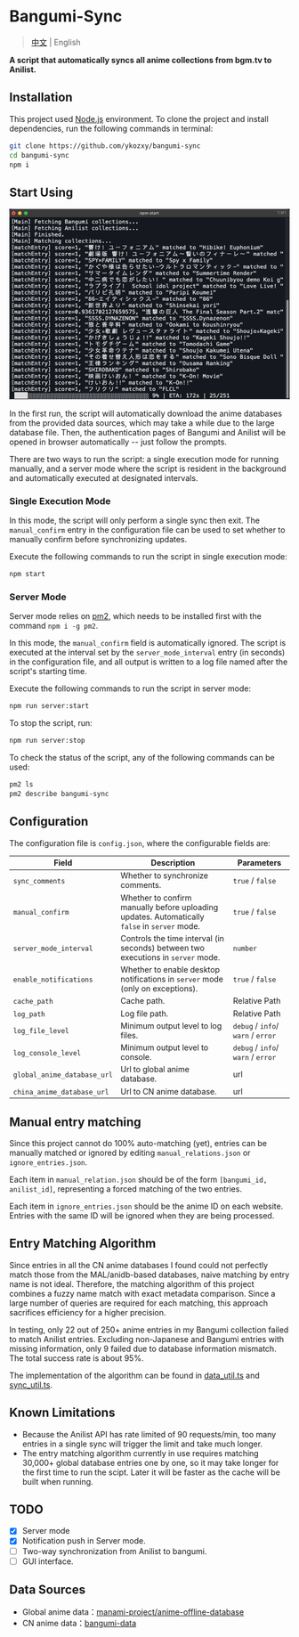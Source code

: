 # Bangumi-Sync

> [中文](README.md) | English

**A script that automatically syncs all anime collections from bgm.tv to Anilist.**

## Installation

This project used [Node.js](https://nodejs.org) environment. To clone the project and install dependencies, run the
following commands in terminal:

```bash
git clone https://github.com/ykozxy/bangumi-sync
cd bangumi-sync
npm i
```

## Start Using

<img src="./asset/image-20220522130730661.png" alt="image-20220522130730661" style="zoom: 67%;" />

In the first run, the script will automatically download the anime databases from the provided data sources, which may
take a while due to the large database file. Then, the authentication pages of Bangumi and Anilist will be opened in
browser automatically -- just follow the prompts.

There are two ways to run the script: a single execution mode for running manually, and a server mode where the script
is resident in the background and automatically executed at designated intervals.

### Single Execution Mode

In this mode, the script will only perform a single sync then exit. The `manual_confirm` entry in the configuration file
can be used to set whether to manually confirm before synchronizing updates.

Execute the following commands to run the script in single execution mode:

```bash
npm start
```

### Server Mode

Server mode relies on [pm2](https://pm2.keymetrics.io/), which needs to be installed first with the
command `npm i -g pm2`.

In this mode, the `manual_confirm` field is automatically ignored. The script is executed at the interval set by
the `server_mode_interval` entry (in seconds) in the configuration file, and all output is written to a log file named
after the script's starting time.

Execute the following commands to run the script in server mode:

```bash
npm run server:start
```

To stop the script, run:

```bash
npm run server:stop
```

To check the status of the script, any of the following commands can be used:

```bash
pm2 ls
pm2 describe bangumi-sync
```

## Configuration

The configuration file is `config.json`, where the configurable fields are:

| Field                       | Description                                                  | Parameters                         |
| --------------------------- | ------------------------------------------------------------ | ---------------------------------- |
| `sync_comments`             | Whether to synchronize comments.                             | `true` / `false`                   |
| `manual_confirm`            | Whether to confirm manually before uploading updates. Automatically `false` in `server` mode. | `true` / `false`                   |
| `server_mode_interval`      | Controls the time interval (in seconds) between two executions in `server` mode. | `number`                           |
| `enable_notifications`      | Whether to enable desktop notifications in `server` mode (only on exceptions). | `true` / `false`                   |
| `cache_path`                | Cache path.                                                  | Relative Path                      |
| `log_path`                  | Log file path.                                               | Relative Path                      |
| `log_file_level`            | Minimum output level to log files.                           | `debug` / `info`/ `warn` / `error` |
| `log_console_level`         | Minimum output level to console.                             | `debug` / `info`/ `warn` / `error` |
| `global_anime_database_url` | Url to global anime database.                                | url                                |
| `china_anime_database_url`  | Url to CN anime database.                                    | url                                |

## Manual entry matching

Since this project cannot do 100% auto-matching (yet), entries can be manually matched or ignored by
editing `manual_relations.json` or `ignore_entries.json`.

Each item in `manual_relation.json` should be of the form `[bangumi_id, anilist_id]`, representing a forced matching of
the two entries.

Each item in `ignore_entries.json` should be the anime ID on each website. Entries with the same ID will be ignored when
they are being processed.

## Entry Matching Algorithm

Since entries in all the CN anime databases I found could not perfectly match those from the MAL/anidb-based databases,
naive matching by entry name is not ideal. Therefore, the matching algorithm of this project combines a fuzzy name match
with exact metadata comparison. Since a large number of queries are required for each matching, this approach sacrifices
efficiency for a higher precision.

In testing, only 22 out of 250+ anime entries in my Bangumi collection failed to match Anilist entries. Excluding
non-Japanese and Bangumi entries with missing information, only 9 failed due to database information mismatch. The total
success rate is about 95%.

The implementation of the algorithm can be found in [data_util.ts](src/utils/data_util.ts)
and [sync_util.ts](src/utils/sync_util.ts).

## Known Limitations

- Because the Anilist API has rate limited of 90 requests/min, too many entries in a single sync will trigger the limit
  and take much longer.
- The entry matching algorithm currently in use requires matching 30,000+ global database entries one by one, so it may
  take longer for the first time to run the scipt. Later it will be faster as the cache will be built when running.

## TODO

- [x] Server mode
- [x] Notification push in Server mode.
- [ ] Two-way synchronization from Anilist to bangumi.
- [ ] GUI interface.

## Data Sources

- Global anime data：[manami-project/anime-offline-database](https://github.com/manami-project/anime-offline-database)
- CN anime data：[bangumi-data](https://github.com/bangumi-data/bangumi-data)
